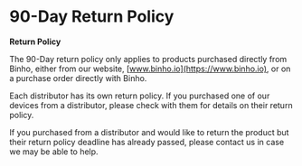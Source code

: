 # 90-Day Return Policy

**Return Policy**

The 90-Day return policy only applies to products purchased directly from Binho, either from our website, [www.binho.io](https://www.binho.io), or on a purchase order directly with Binho.

Each distributor has its own return policy. If you purchased one of our devices from a distributor, please check with them for details on their return policy.

If you purchased from a distributor and would like to return the product but their return policy deadline has already passed, please contact us in case we may be able to help.

